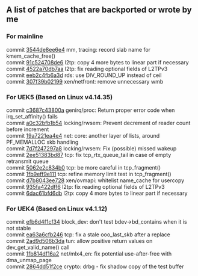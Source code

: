 ## A list of patches that are backported or wrote by me
### For mainline
commit [3544de8ee6e4](https://git.kernel.org/pub/scm/linux/kernel/git/torvalds/linux.git/commit/?id=3544de8ee6e4) mm, tracing: record slab name for kmem_cache_free()  
commit [91c524708de6](https://git.kernel.org/pub/scm/linux/kernel/git/torvalds/linux.git/commit/?id=91c524708de6) l2tp: copy 4 more bytes to linear part if necessary  
commit [4522a70db7aa](https://git.kernel.org/pub/scm/linux/kernel/git/torvalds/linux.git/commit/?id=4522a70db7aa) l2tp: fix reading optional fields of L2TPv3  
commit [eeb2c4fb6a3d](https://git.kernel.org/pub/scm/linux/kernel/git/torvalds/linux.git/commit/?id=eeb2c4fb6a3d) rds: use DIV_ROUND_UP instead of ceil  
commit [307f39b02199](https://git.kernel.org/pub/scm/linux/kernel/git/torvalds/linux.git/commit/?id=307f39b02199) xen/netfront: remove unnecessary wmb  

### For UEK5 (Based on Linux v4.14.35)
commit [c3687c43800a](https://github.com/oracle/linux-uek/commit/c3687c43800a) genirq/proc: Return proper error code when irq_set_affinity() fails  
commit [a0c32bfb1b54](https://github.com/oracle/linux-uek/commit/a0c32bfb1b54) locking/rwsem: Prevent decrement of reader count before increment  
commit [19a7221ea4e4](https://github.com/oracle/linux-uek/commit/19a7221ea4e4) net: core: another layer of lists, around PF_MEMALLOC skb handling  
commit [7d7f247297a8](https://github.com/oracle/linux-uek/commit/7d7f247297a8) locking/rwsem: Fix (possible) missed wakeup  
commit [2ee51383bd87](https://github.com/oracle/linux-uek/commit/2ee51383bd87) tcp: fix tcp_rtx_queue_tail in case of empty retransmit queue  
commit [5062e2c834b0](https://github.com/oracle/linux-uek/commit/5062e2c834b0) tcp: be more careful in tcp_fragment()  
commit [1fb9eff9e111](https://github.com/oracle/linux-uek/commit/1fb9eff9e111) tcp: refine memory limit test in tcp_fragment()  
commit [d7b8043ee728](https://github.com/oracle/linux-uek/commit/d7b8043ee728) xen/ovmapi: whitelist name_cache for usercopy  
commit [935fa422dff6](https://github.com/oracle/linux-uek/commit/935fa422dff6) l2tp: fix reading optional fields of L2TPv3  
commit [6dac61bfd6db](https://github.com/oracle/linux-uek/commit/6dac61bfd6db) l2tp: copy 4 more bytes to linear part if necessary  

### For UEK4 (Based on Linux v4.1.12)
commit [efb6d4f1cf34](https://github.com/oracle/linux-uek/commit/efb6d4f1cf34) block_dev: don't test bdev->bd_contains when it is not stable  
commit [ea63a6cfb246](https://github.com/oracle/linux-uek/commit/ea63a6cfb246) tcp: fix a stale ooo_last_skb after a replace  
commit [2ad9d506b3da](https://github.com/oracle/linux-uek/commit/2ad9d506b3da) tun: allow positive return values on dev_get_valid_name() call  
commit [1fb814df16a2](https://github.com/oracle/linux-uek/commit/1fb814df16a2) net/mlx4_en: fix potential use-after-free with dma_unmap_page  
commit [2864dd51f2ce](https://github.com/oracle/linux-uek/commit/2864dd51f2ce) crypto: drbg - fix shadow copy of the test buffer  
